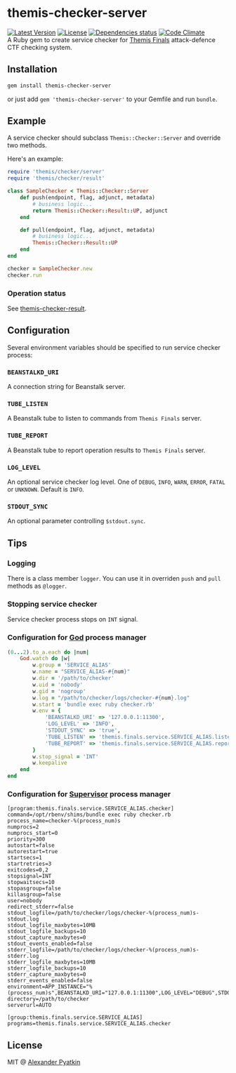 # themis-checker-server
[![Latest Version](https://img.shields.io/gem/v/themis-checker-server.svg?style=flat-square)](https://rubygems.org/gems/themis-checker-server)
[![License](https://img.shields.io/github/license/aspyatkin/themis-checker-server.svg?style=flat-square)](https://github.com/aspyatkin/themis-checker-server/blob/master/LICENSE)
[![Dependencies status](https://img.shields.io/gemnasium/aspyatkin/themis-checker-server.svg?style=flat-square)](https://gemnasium.com/aspyatkin/themis-checker-server)
[![Code Climate](https://img.shields.io/codeclimate/github/aspyatkin/themis-checker-server.svg?style=flat-square)](https://codeclimate.com/github/aspyatkin/themis-checker-server)  
A Ruby gem to create service checker for [Themis Finals](https://github.com/aspyatkin/themis-finals) attack-defence CTF checking system.

## Installation
```sh
gem install themis-checker-server
```
or just add `gem 'themis-checker-server'` to your Gemfile and run `bundle`.

## Example
A service checker should subclass `Themis::Checker::Server` and override two methods.

Here's an example:

```ruby
require 'themis/checker/server'
require 'themis/checker/result'

class SampleChecker < Themis::Checker::Server
    def push(endpoint, flag, adjunct, metadata)
        # business logic...
        return Themis::Checker::Result::UP, adjunct
    end

    def pull(endpoint, flag, adjunct, metadata)
        # business logic...
        Themis::Checker::Result::UP
    end
end

checker = SampleChecker.new
checker.run
```

### Operation status
See [themis-checker-result](https://github.com/aspyatkin/themis-checker-result).

## Configuration
Several environment variables should be specified to run service checker process:
### `BEANSTALKD_URI`
A connection string for Beanstalk server.
### `TUBE_LISTEN`
A Beanstalk tube to listen to commands from `Themis Finals` server.
### `TUBE_REPORT`
A Beanstalk tube to report operation results to `Themis Finals` server.
### `LOG_LEVEL`
An optional service checker log level. One of `DEBUG`, `INFO`, `WARN`, `ERROR`, `FATAL` or `UNKNOWN`. Default is `INFO`.
### `STDOUT_SYNC`
An optional parameter controlling `$stdout.sync`.

## Tips
### Logging
There is a class member `logger`. You can use it in overriden `push` and `pull` methods as `@logger`.
### Stopping service checker
Service checker process stops on `INT` signal.
### Configuration for [God](https://github.com/mojombo/god) process manager
```ruby
(0...2).to_a.each do |num|
    God.watch do |w|
        w.group = 'SERVICE_ALIAS'
        w.name = "SERVICE_ALIAS-#{num}"
        w.dir = '/path/to/checker'
        w.uid = 'nobody'
        w.gid = 'nogroup'
        w.log = "/path/to/checker/logs/checker-#{num}.log"
        w.start = 'bundle exec ruby checker.rb'
        w.env = {
            'BEANSTALKD_URI' => '127.0.0.1:11300',
            'LOG_LEVEL' => 'INFO',
            'STDOUT_SYNC' => 'true',
            'TUBE_LISTEN' => 'themis.finals.service.SERVICE_ALIAS.listen',
            'TUBE_REPORT' => 'themis.finals.service.SERVICE_ALIAS.report'
        }
        w.stop_signal = 'INT'
        w.keepalive
    end
end
```
### Configuration for [Supervisor](http://supervisord.org) process manager
```
[program:themis.finals.service.SERVICE_ALIAS.checker]
command=/opt/rbenv/shims/bundle exec ruby checker.rb
process_name=checker-%(process_num)s
numprocs=2
numprocs_start=0
priority=300
autostart=false
autorestart=true
startsecs=1
startretries=3
exitcodes=0,2
stopsignal=INT
stopwaitsecs=10
stopasgroup=false
killasgroup=false
user=nobody
redirect_stderr=false
stdout_logfile=/path/to/checker/logs/checker-%(process_num)s-stdout.log
stdout_logfile_maxbytes=10MB
stdout_logfile_backups=10
stdout_capture_maxbytes=0
stdout_events_enabled=false
stderr_logfile=/path/to/checker/logs/checker-%(process_num)s-stderr.log
stderr_logfile_maxbytes=10MB
stderr_logfile_backups=10
stderr_capture_maxbytes=0
stderr_events_enabled=false
environment=APP_INSTANCE="%(process_num)s",BEANSTALKD_URI="127.0.0.1:11300",LOG_LEVEL="DEBUG",STDOUT_SYNC="true",TUBE_LISTEN="themis.finals.service.SERVICE_ALIAS.listen",TUBE_REPORT="themis.finals.service.SERVICE_ALIAS.report"
directory=/path/to/checker
serverurl=AUTO

[group:themis.finals.service.SERVICE_ALIAS]
programs=themis.finals.service.SERVICE_ALIAS.checker
```

## License
MIT @ [Alexander Pyatkin](https://github.com/aspyatkin)
